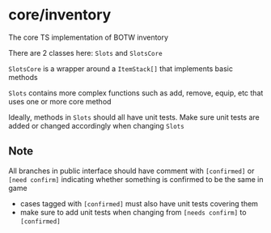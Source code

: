 # core/inventory
The core TS implementation of BOTW inventory

There are 2 classes here: `Slots` and `SlotsCore`

`SlotsCore` is a wrapper around a `ItemStack[]` that implements basic methods

`Slots` contains more complex functions such as add, remove, equip, etc that uses one or more core method

Ideally, methods in `Slots` should all have unit tests. Make sure unit tests are added or changed accordingly when changing `Slots`

## Note
All branches in public interface should have comment with `[confirmed]` or `[need confirm]` indicating whether something is confirmed to be the same in game
- cases tagged with `[confirmed]` must also have unit tests covering them
- make sure to add unit tests when changing from `[needs confirm]` to `[confirmed]`
